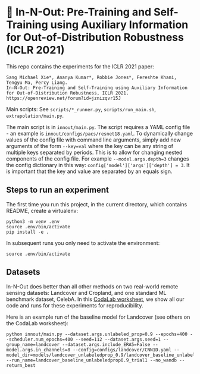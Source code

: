 # 🍔 In-N-Out: Pre-Training and Self-Training using Auxiliary Information for Out-of-Distribution Robustness (ICLR 2021)

This repo contains the experiments for the ICLR 2021 paper:
```
Sang Michael Xie*, Ananya Kumar*, Robbie Jones*, Fereshte Khani, Tengyu Ma, Percy Liang.             
In-N-Out: Pre-Training and Self-Training using Auxiliary Information for Out-of-Distribution Robustness, ICLR 2021.                  
https://openreview.net/forum?id=jznizqvr15J
```

Main scripts: See `scripts/*_runner.py`, `scripts/run_main.sh`, `extrapolation/main.py`.

The main script is in `innout/main.py`. The script requires a YAML config
file - an example is `innout/configs/pacs/resnet18.yaml`.
To dynamically change values of the config file with command line arguments,
simply add new arguments of the form `--key=val` where the key can be any
string of multiple keys separated by periods. This is to allow for changing
nested components of the config file. For example `--model.args.depth=3` changes
the config dictionary in this way: `config['model']['args']['depth'] = 3`.
It is important that the key and value are separated by an equals sign.

## Steps to run an experiment

The first time you run this project, in the current directory, which contains README, create a virtualenv:
```
python3 -m venv .env
source .env/bin/activate
pip install -e .
```
In subsequent runs you only need to activate the environment:
```
source .env/bin/activate
```

## Datasets
In-N-Out does better than all other methods on two real-world remote sensing datasets: Landcover and Cropland, and one standard ML benchmark dataset, CelebA. In this [CodaLab worksheet](https://worksheets.codalab.org/worksheets/0x2613c72d4f3f4fbb94e0a32c17ce5fb0), we show all our code and runs for these experiments for reproducibility.

Here is an example run of the baseline model for Landcover (see others on the CodaLab worksheet):
```
python innout/main.py --dataset.args.unlabeled_prop=0.9 --epochs=400 --scheduler.num_epochs=400 --seed=112 --dataset.args.seed=1 --group_name=landcover --dataset.args.include_ERA5=False --model.args.in_channels=8 --config=configs/landcover/CNN1D.yaml --model_dir=models/landcover_unlabeledprop_0.9/landcover_baseline_unlabeledprop0.9_trial1 --run_name=landcover_baseline_unlabeledprop0.9_trial1 --no_wandb --return_best
```
